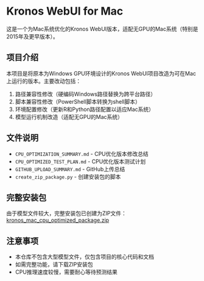 # Kronos WebUI for Mac

这是一个为Mac系统优化的Kronos WebUI版本，适配无GPU的Mac系统（特别是2015年及更早版本）。

## 项目介绍

本项目是将原本为Windows GPU环境设计的Kronos WebUI项目改造为可在Mac上运行的版本。主要改动包括：

1. 路径兼容性修改（硬编码Windows路径替换为跨平台路径）
2. 脚本兼容性修改（PowerShell脚本转换为shell脚本）
3. 环境配置修改（更新R和Python路径配置以适应Mac系统）
4. 模型运行机制改造（适配无GPU的Mac系统）

## 文件说明

- `CPU_OPTIMIZATION_SUMMARY.md` - CPU优化版本修改总结
- `CPU_OPTIMIZED_TEST_PLAN.md` - CPU优化版本测试计划
- `GITHUB_UPLOAD_SUMMARY.md` - GitHub上传总结
- `create_zip_package.py` - 创建安装包的脚本

## 完整安装包

由于模型文件较大，完整安装包已创建为ZIP文件：
[kronos_mac_cpu_optimized_package.zip](kronos_mac_cpu_optimized_package.zip)

## 注意事项

- 本仓库不包含大型模型文件，仅包含项目的核心代码和文档
- 如需完整功能，请下载ZIP安装包
- CPU推理速度较慢，需要耐心等待预测结果